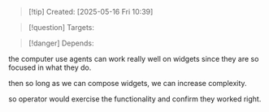
>[!tip] Created: [2025-05-16 Fri 10:39]

>[!question] Targets: 

>[!danger] Depends: 

the computer use agents can work really well on widgets since they are so focused in what they do.

then so long as we can compose widgets, we can increase complexity.

so operator would exercise the functionality and confirm they worked right.